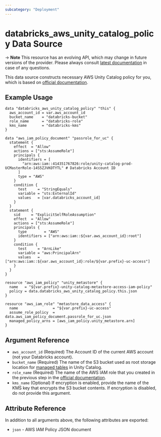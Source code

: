 ```yaml
---
subcategory: "Deployment"
---
```

# databricks_aws_unity_catalog_policy Data Source

-> **Note** This resource has an evolving API, which may change in future versions of the provider. Please always consult [latest documentation](https://docs.databricks.com/administration-guide/account-api/iam-role.html#language-Your%C2%A0VPC,%C2%A0default) in case of any questions.

This data source constructs necessary AWS Unity Catalog policy for you, which is based on [official documentation](https://docs.databricks.com/data-governance/unity-catalog/get-started.html#configure-a-storage-bucket-and-iam-role-in-aws).

## Example Usage

```hcl
data "databricks_aws_unity_catalog_policy" "this" {
  aws_account_id = var.aws_account_id
  bucket_name    = "databricks-bucket"
  role_name      = "databricks-role"
  kms_name       = "databricks-kms"
}

data "aws_iam_policy_document" "passrole_for_uc" {
  statement {
    effect  = "Allow"
    actions = ["sts:AssumeRole"]
    principals {
      identifiers = [
        "arn:aws:iam::414351767826:role/unity-catalog-prod-UCMasterRole-14S5ZJVKOTYTL" # Databricks Account ID
      ]
      type = "AWS"
    }
    condition {
      test     = "StringEquals"
      variable = "sts:ExternalId"
      values   = [var.databricks_account_id]
    }
  }
  statement {
    sid     = "ExplicitSelfRoleAssumption"
    effect  = "Allow"
    actions = ["sts:AssumeRole"]
    principals {
      type        = "AWS"
      identifiers = ["arn:aws:iam::${var.aws_account_id}:root"]
    }
    condition {
      test     = "ArnLike"
      variable = "aws:PrincipalArn"
      values   = ["arn:aws:iam::${var.aws_account_id}:role/${var.prefix}-uc-access"]
    }
  }
}

resource "aws_iam_policy" "unity_metastore" {
  name   = "${var.prefix}-unity-catalog-metastore-access-iam-policy"
  policy = data.databricks_aws_unity_catalog_policy.this.json
}

resource "aws_iam_role" "metastore_data_access" {
  name                = "${var.prefix}-uc-access"
  assume_role_policy  = data.aws_iam_policy_document.passrole_for_uc.json
  managed_policy_arns = [aws_iam_policy.unity_metastore.arn]
}
```

## Argument Reference

* `aws_account_id` (Required) The Account ID of the current AWS account (not your Databricks account).
* `bucket_name` (Required) The name of the S3 bucket used as root storage location for [managed tables](https://docs.databricks.com/data-governance/unity-catalog/index.html#managed-table) in Unity Catalog.
* `role_name` (Required) The name of the AWS IAM role that you created in the previous step in the [official documentation](https://docs.databricks.com/data-governance/unity-catalog/get-started.html#configure-a-storage-bucket-and-iam-role-in-aws).
* `kms_name` (Optional) If encryption is enabled, provide the name of the KMS key that encrypts the S3 bucket contents. If encryption is disabled, do not provide this argument.

## Attribute Reference

In addition to all arguments above, the following attributes are exported:

* `json` - AWS IAM Policy JSON document
